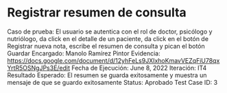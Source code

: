 # Registrar resumen de consulta

Caso de prueba: El usuario se autentica con el rol de doctor, psicólogo y nutriólogo, da click en el detalle de un paciente, da click en el botón de Registrar nueva nota, escribe el resumen de consulta y pican el botón Guardar
Encargado: Manolo Ramírez Pintor
Evidencia: https://docs.google.com/document/d/12yhFeLs9JXIxhoKmavVEZqFiU78qxYrtR5OSNgJPs3E/edit
Fecha de Ejecución: June 8, 2022
Iteración: IT4
Resultado Esperado: El resumen se guarda exitosamente y muestra un mensaje de que se guardo exitosamente
Status: Aprobado
Test Case ID: 3